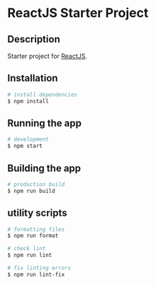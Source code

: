 # ReactJS Starter Project

## Description

Starter project for [ReactJS](https://reactjs.org/).

## Installation

```bash
# install dependencies
$ npm install
```

## Running the app

```bash
# development
$ npm start
```

## Building the app

```bash
# production build
$ npm run build
```

## utility scripts

```bash
# formatting files
$ npm run format

# check lint
$ npm run lint

# fix linting errors
$ npm run lint-fix
```
